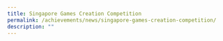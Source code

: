 ```yaml
---
title: Singapore Games Creation Competition
permalink: /achievements/news/singapore-games-creation-competition/
description: ""
---
```

